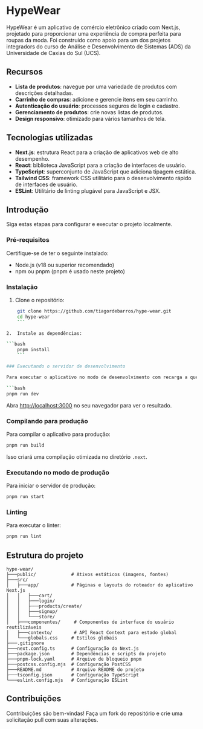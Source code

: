 # HypeWear

HypeWear é um aplicativo de comércio eletrônico criado com Next.js, projetado para proporcionar uma experiência de compra perfeita para roupas da moda. Foi construido como apoio para um dos projetos integradors do curso de Análise e Desenvolvimento de Sistemas (ADS) da Universidade de Caxias do Sul (UCS).

## Recursos

- **Lista de produtos**: navegue por uma variedade de produtos com descrições detalhadas.
- **Carrinho de compras**: adicione e gerencie itens em seu carrinho.
- **Autenticação do usuário**: processos seguros de login e cadastro.
- **Gerenciamento de produtos**: crie novas listas de produtos.
- **Design responsivo**: otimizado para vários tamanhos de tela.

## Tecnologias utilizadas

- **Next.js**: estrutura React para a criação de aplicativos web de alto desempenho.
- **React**: biblioteca JavaScript para a criação de interfaces de usuário.
- **TypeScript**: superconjunto de JavaScript que adiciona tipagem estática.
- **Tailwind CSS**: framework CSS utilitário para o desenvolvimento rápido de interfaces de usuário.
- **ESLint**: Utilitário de linting plugável para JavaScript e JSX.

## Introdução

Siga estas etapas para configurar e executar o projeto localmente.

### Pré-requisitos

Certifique-se de ter o seguinte instalado:

- Node.js (v18 ou superior recomendado)
- npm ou pnpm (pnpm é usado neste projeto)

### Instalação

1.  Clone o repositório:

```bash
    git clone https://github.com/tiagordebarros/hype-wear.git
    cd hype-wear
    ```

2.  Instale as dependências:

```bash
    pnpm install
    ```

### Executando o servidor de desenvolvimento

Para executar o aplicativo no modo de desenvolvimento com recarga a quente:

```bash
pnpm run dev
```

Abra [http://localhost:3000](http://localhost:3000) no seu navegador para ver o resultado.

### Compilando para produção

Para compilar o aplicativo para produção:

```bash
pnpm run build
```

Isso criará uma compilação otimizada no diretório `.next`.

### Executando no modo de produção

Para iniciar o servidor de produção:

```bash
pnpm run start
```

### Linting

Para executar o linter:

```bash
pnpm run lint
```

## Estrutura do projeto

```
hype-wear/
├───public/             # Ativos estáticos (imagens, fontes)
├───src/
│   ├───app/            # Páginas e layouts do roteador do aplicativo Next.js
│   │   ├───cart/
│   │   ├───login/
│   │   ├───products/create/
│   │   ├───signup/
│   │   └───store/
│   ├───componentes/     # Componentes de interface do usuário reutilizáveis
│   ├───contexto/        # API React Context para estado global
│   └───globals.css     # Estilos globais
├───.gitignore
├───next.config.ts      # Configuração do Next.js
├───package.json        # Dependências e scripts do projeto
├───pnpm-lock.yaml      # Arquivo de bloqueio pnpm
├───postcss.config.mjs  # Configuração PostCSS
├───README.md           # Arquivo README do projeto
├───tsconfig.json       # Configuração TypeScript
└───eslint.config.mjs   # Configuração ESLint
```

## Contribuições

Contribuições são bem-vindas! Faça um fork do repositório e crie uma solicitação pull com suas alterações.
